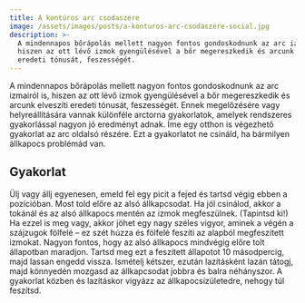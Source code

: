 ```yaml
---
title: A kontúros arc csodaszere
image: /assets/images/posts/a-konturos-arc-csodaszere-social.jpg
description: >-
  A mindennapos bőrápolás mellett nagyon fontos gondoskodnunk az arc izmairól is,
  hiszen az ott lévő izmok gyengülésével a bőr megereszkedik és arcunk elveszíti
  eredeti tónusát, feszességét.
---
```


A mindennapos bőrápolás mellett nagyon fontos gondoskodnunk az arc izmairól is,
hiszen az ott lévő izmok gyengülésével a bőr megereszkedik és arcunk elveszíti
eredeti tónusát, feszességét. Ennek megelőzésére vagy helyreállítására vannak
különféle arctorna gyakorlatok, amelyek rendszeres gyakorlással nagyon jó
eredményt adnak. Íme egy otthon is végezhető gyakorlat az arc oldalsó részére.
Ezt a gyakorlatot ne csináld, ha bármilyen állkapocs problémád van.

## Gyakorlat

Ülj vagy állj egyenesen, emeld fel egy picit a fejed és tartsd végig ebben a
pozícióban. Most told előre az alsó állkapcsodat. Ha jól csinálod, akkor a
tokánál és az alsó állkapocs mentén az izmok megfeszülnek. (Tapintsd ki!) Ha
ezzel is meg vagy, akkor jöhet egy nagy széles vigyor, aminek a végén a
szájzugok fölfelé – ez szét húzza és fölfelé feszíti az alapból megfeszített
izmokat. Nagyon fontos, hogy az alsó állkapocs mindvégig előre tolt állapotban
maradjon. Tartsd meg ezt a feszített állapotot 10 másodpercig, majd lassan
engedd vissza. Ismételj kétszer, ezután lazításként lazán tátogj, majd könnyedén
mozgasd az állkapcsodat jobbra és balra néhányszor. A gyakorlat közben és
lazításkor vigyázz az állkapocsízületedre, nehogy túl feszítsd.



